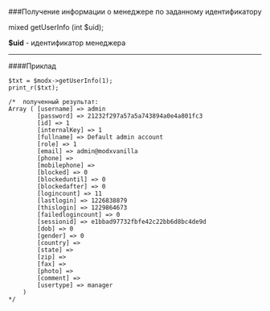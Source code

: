 ###Получение информации о менеджере по заданному идентификатору

mixed getUserInfo (int $uid);

**$uid** - идентификатор менеджера

***

####Приклад

	$txt = $modx->getUserInfo(1); 
	print_r($txt); 
	
	/*  полученный результат: 
	Array ( [username] => admin 
			[password] => 21232f297a57a5a743894a0e4a801fc3 
			[id] => 1 
			[internalKey] => 1 
			[fullname] => Default admin account 
			[role] => 1 
			[email] => admin@modxvanilla 
			[phone] =>  
			[mobilephone] =>  
			[blocked] => 0 
			[blockeduntil] => 0 
			[blockedafter] => 0 
			[logincount] => 11 
			[lastlogin] => 1226838879 
			[thislogin] => 1229864673 
			[failedlogincount] => 0 
			[sessionid] => e1bbad97732fbfe42c22bb6d8bc4de9d 
			[dob] => 0 
			[gender] => 0 
			[country] =>  
			[state] =>  
			[zip] =>  
			[fax] =>  
			[photo] =>  
			[comment] =>  
			[usertype] => manager 
		) 
	*/